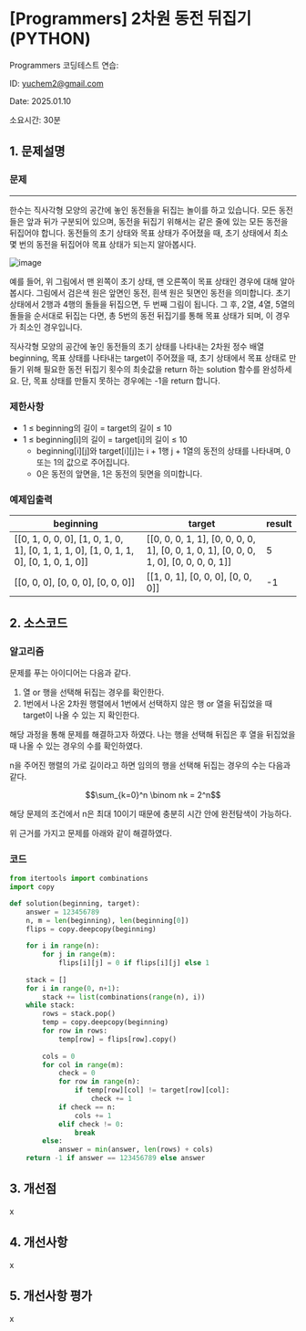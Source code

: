 # [Programmers] 2차원 동전 뒤집기 (PYTHON)
Programmers 코딩테스트 연습: 

ID: yuchem2@gmail.com

Date: 2025.01.10

소요시간: 30분

## 1. 문제설명

### 문제
---
한수는 직사각형 모양의 공간에 놓인 동전들을 뒤집는 놀이를 하고 있습니다. 모든 동전들은 앞과 뒤가 구분되어 있으며, 동전을 뒤집기 위해서는 같은 줄에 있는 모든 동전을 뒤집어야 합니다. 동전들의 초기 상태와 목표 상태가 주어졌을 때, 초기 상태에서 최소 몇 번의 동전을 뒤집어야 목표 상태가 되는지 알아봅시다.

![image](https://github.com/user-attachments/assets/bc6171f7-d02e-44ed-84ad-98b37779e225)

예를 들어, 위 그림에서 맨 왼쪽이 초기 상태, 맨 오른쪽이 목표 상태인 경우에 대해 알아봅시다. 그림에서 검은색 원은 앞면인 동전, 흰색 원은 뒷면인 동전을 의미합니다. 초기 상태에서 2행과 4행의 돌들을 뒤집으면, 두 번째 그림이 됩니다. 그 후, 2열, 4열, 5열의 돌들을 순서대로 뒤집는 다면, 총 5번의 동전 뒤집기를 통해 목표 상태가 되며, 이 경우가 최소인 경우입니다.

직사각형 모양의 공간에 놓인 동전들의 초기 상태를 나타내는 2차원 정수 배열 beginning, 목표 상태를 나타내는 target이 주어졌을 때, 초기 상태에서 목표 상태로 만들기 위해 필요한 동전 뒤집기 횟수의 최솟값을 return 하는 solution 함수를 완성하세요. 단, 목표 상태를 만들지 못하는 경우에는 -1을 return 합니다.

### 제한사항
+ 1 ≤ beginning의 길이 = target의 길이 ≤ 10
+ 1 ≤ beginning[i]의 길이 = target[i]의 길이 ≤ 10
  + beginning[i][j]와 target[i][j]는 i + 1행 j + 1열의 동전의 상태를 나타내며, 0 또는 1의 값으로 주어집니다.
  + 0은 동전의 앞면을, 1은 동전의 뒷면을 의미합니다.

### 예제입출력
| beginning                                                                             | target                                                                                | result  |
|---------------------------------------------------------------------------------------|---------------------------------------------------------------------------------------|---------|
| [[0, 1, 0, 0, 0], [1, 0, 1, 0, 1], [0, 1, 1, 1, 0], [1, 0, 1, 1, 0], [0, 1, 0, 1, 0]] | [[0, 0, 0, 1, 1], [0, 0, 0, 0, 1], [0, 0, 1, 0, 1], [0, 0, 0, 1, 0], [0, 0, 0, 0, 1]] | 5       |
| [[0, 0, 0], [0, 0, 0], [0, 0, 0]]                                                     | [[1, 0, 1], [0, 0, 0], [0, 0, 0]]                                                     | -1      |

## 2. 소스코드

### 알고리즘

문제를 푸는 아이디어는 다음과 같다.

1. 열 or 행을 선택해 뒤집는 경우를 확인한다.
2. 1번에서 나온 2차원 행렬에서 1번에서 선택하지 않은 행 or 열을 뒤집었을 때 target이 나올 수 있는 지 확인한다.

해당 과정을 통해 문제를 해결하고자 하였다. 나는 행을 선택해 뒤집은 후 열을 뒤집었을 때 나올 수 있는 경우의 수를 확인하였다.

n을 주어진 행렬의 가로 길이라고 하면 임의의 행을 선택해 뒤집는 경우의 수는 다음과 같다. 

$$\sum_{k=0}^n \binom nk = 2^n$$

해당 문제의 조건에서 n은 최대 10이기 때문에 충분히 시간 안에 완전탐색이 가능하다.

위 근거를 가지고 문제를 아래와 같이 해결하였다. 

### 코드
```python
from itertools import combinations
import copy

def solution(beginning, target):
    answer = 123456789
    n, m = len(beginning), len(beginning[0])
    flips = copy.deepcopy(beginning)
    
    for i in range(n):
        for j in range(m):
            flips[i][j] = 0 if flips[i][j] else 1
    
    stack = []
    for i in range(0, n+1):
        stack += list(combinations(range(n), i))
    while stack:
        rows = stack.pop()
        temp = copy.deepcopy(beginning)
        for row in rows:
            temp[row] = flips[row].copy()
        
        cols = 0
        for col in range(m):
            check = 0 
            for row in range(n):
                if temp[row][col] != target[row][col]:
                    check += 1
            if check == n:
                cols += 1
            elif check != 0:
                break
        else:
            answer = min(answer, len(rows) + cols)
    return -1 if answer == 123456789 else answer
```
## 3. 개선점
x
## 4. 개선사항
x
## 5. 개선사항 평가
x
